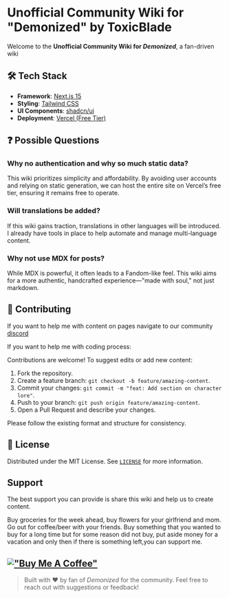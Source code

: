 # Unofficial Community Wiki for "Demonized" by ToxicBlade

Welcome to the **Unofficial Community Wiki for _Demonized_**, a fan-driven wiki

## 🛠️ Tech Stack

- **Framework**: [Next.js 15](https://nextjs.org/)
- **Styling**: [Tailwind CSS](https://tailwindcss.com/)
- **UI Components**: [shadcn/ui](https://github.com/shadcn/ui)
- **Deployment**: [Vercel (Free Tier)](https://vercel.com/)

## ❓ Possible  Questions

### Why no authentication and why so much static data?
This wiki prioritizes simplicity and affordability. By avoiding user accounts and relying on static generation, we can host the entire site on Vercel’s free tier, ensuring it remains free to operate.

### Will translations be added?
If this wiki gains traction, translations in other languages will be introduced. I already have tools in place to help automate and manage multi-language content.

### Why not use MDX for posts?
While MDX is powerful, it often leads to a Fandom-like feel. This wiki aims for a more authentic, handcrafted experience—"made with soul," not just markdown.

## 🤝 Contributing

If you want to help me with content on pages navigate to our community [discord](https://discord.gg/demonizedidle)

If you want to help me with coding process:

Contributions are welcome! To suggest edits or add new content:

1. Fork the repository.
2. Create a feature branch: `git checkout -b feature/amazing-content`.
3. Commit your changes: `git commit -m "feat: Add section on character lore"`.
4. Push to your branch: `git push origin feature/amazing-content`.
5. Open a Pull Request and describe your changes.

Please follow the existing format and structure for consistency.

## 📜 License

Distributed under the MIT License. See [`LICENSE`](./LICENSE) for more information.


## Support

The best support you can provide is share this wiki and help us to create content.

Buy groceries for the week ahead, buy flowers for your girlfriend and mom. Go out for coffee/beer with your friends. Buy something that you wanted to buy for a long time but for some reason did not buy, put aside money for a vacation and only then if there is something left,you can support me.

[!["Buy Me A Coffee"](https://www.buymeacoffee.com/assets/img/custom_images/orange_img.png)](https://buymeacoffee.com/toxicblade?new=1)
---

> Built with ❤️ by fan of _Demonized_ for the community. Feel free to reach out with suggestions or feedback!

